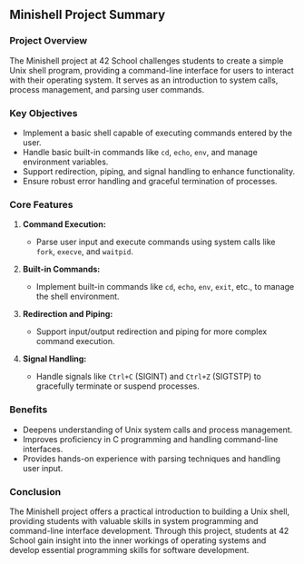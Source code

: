 ## Minishell Project Summary

### Project Overview

The Minishell project at 42 School challenges students to create a simple Unix shell program, providing a command-line interface for users to interact with their operating system. It serves as an introduction to system calls, process management, and parsing user commands.

### Key Objectives

- Implement a basic shell capable of executing commands entered by the user.
- Handle basic built-in commands like `cd`, `echo`, `env`, and manage environment variables.
- Support redirection, piping, and signal handling to enhance functionality.
- Ensure robust error handling and graceful termination of processes.

### Core Features

1. **Command Execution:**
   - Parse user input and execute commands using system calls like `fork`, `execve`, and `waitpid`.

2. **Built-in Commands:**
   - Implement built-in commands like `cd`, `echo`, `env`, `exit`, etc., to manage the shell environment.

3. **Redirection and Piping:**
   - Support input/output redirection and piping for more complex command execution.

4. **Signal Handling:**
   - Handle signals like `Ctrl+C` (SIGINT) and `Ctrl+Z` (SIGTSTP) to gracefully terminate or suspend processes.

### Benefits

- Deepens understanding of Unix system calls and process management.
- Improves proficiency in C programming and handling command-line interfaces.
- Provides hands-on experience with parsing techniques and handling user input.

### Conclusion

The Minishell project offers a practical introduction to building a Unix shell, providing students with valuable skills in system programming and command-line interface development. Through this project, students at 42 School gain insight into the inner workings of operating systems and develop essential programming skills for software development.
